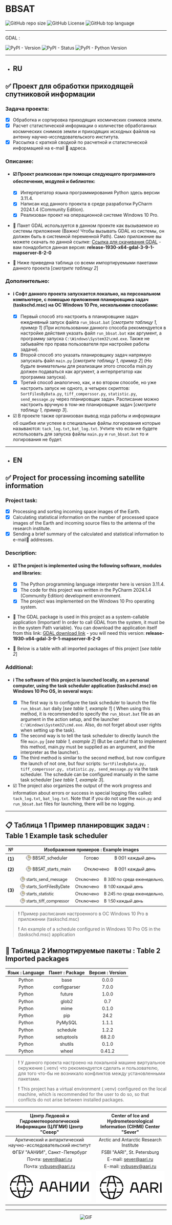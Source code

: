 # **BBSAT**

![GitHub repo size](https://img.shields.io/github/repo-size/VladBus/bbsat) ![GitHub License](https://img.shields.io/github/license/VladBus/bbsat)
![GitHub top language](https://img.shields.io/github/languages/top/VladBus/bbsat)

---

GDAL :

![PyPI - Version](https://img.shields.io/pypi/v/GDAL) ![PyPI - Status](https://img.shields.io/pypi/status/gdal) ![PyPI - Python Version](https://img.shields.io/pypi/pyversions/gdal)

---

+ ## **RU**

## :white_check_mark: Проект для обработки приходящей спутниковой информации

### Задача проекта:

+ [x] Обработка и сортировка приходящих космических снимков земли.
+ [x] Расчет статистической информации о количестве обработанных космических снимков земли и приходящих исходных файлов
  на антенну научно-исследовательского института.
+ [x] Рассылка с краткой сводкой по расчетной и статистической информацией на e-mail :e-mail: адреса.

### Описание:

* #### :ballot_box_with_check: Проект реализован при помощи следующего программного обеспечения, модулей и библиотек:
    * [x] Интерпретатор языка программирования Python здесь версии 3.11.4.
    * [x] Написан код данного проекта в среде разработки PyCharm 2024.1.4 (Community Edition).
    * [x] Реализован проект на операционной системе Windows 10 Pro.

* :large_blue_circle: Пакет GDAL используется в данном проекте как вызываемое из системы приложение (Важно! Чтобы
  вызывать GDAL из системы, он должен быть в системной переменной Path). Само приложение вы можете скачать по данной
  ссылке:
  [Ссылка для скачивания GDAL](https://www.gisinternals.com/release.php) - вам понадобится данная версия:
  **release-1930-x64-gdal-3-9-1-mapserver-8-2-0**

* :red_circle: Ниже приведена таблица со всеми импортируемыми пакетами данного проекта [*смотрите таблицу 2*]

### Дополнительно:

* #### :information_source: Софт данного проекта запускается локально, на персональном компьютере, с помощью приложения планировщика задач (taskschd.msc) на ОС Windows 10 Pro, несколькими способами:
    * [x] Первый способ это настроить в планировщике задач ежедневный запуск файла ```run_bbsat.bat``` [*смотрите
      таблицу 1, пример
      1*] (При использовании данного способа рекомендуется в настройке действия указать файл ```run_bbsat.bat``` как
      аргумент, а
      программу запуска ```С:\Windows\System32\cmd.exe```. Также не забывайте про права пользователя при настройке
      работы задачи).
    * [x] Второй способ это указать планировщику задач напрямую запускать файл ```main.py``` [*смотрите таблицу 1,
      пример
      2*] (Но
      будьте внимательны для реализации этого способа main.py должен подаваться как аргумент, а интерпретатор как
      программа запуска).
    * [x] Третий способ аналогично, как, и во втором способе, но уже настроить запуск не одного, а четырех
      скриптов: ```SortFilesByData.py```, ```tiff_comperssor.py```, ```statistic.py```, ```send_message.py``` через
      планировщик задач.
      Расписание можно настроить вручную в том-же планировщике задач [*смотрите таблицу 1, пример 3*].

* :ballot_box_with_check: В проекте также организован вывод хода работы и информации об ошибке или успехе в специальные
  файлы логирования
  которые называются: ```tack_log.txt```, ```bat_log.txt```. Учтите что если не будете использовать для запуска
  файлы ```main.py``` и ```run_bbsat.bat``` то и логирования не будет.

---

+ ## **EN**

## :white_check_mark: Project for processing incoming satellite information

### Project task:

+ [x] Processing and sorting incoming space images of the Earth.
+ [x] Calculating statistical information on the number of processed space images of the Earth and incoming source files
  to the antenna of the research institute.
+ [x] Sending a brief summary of the calculated and statistical information to e-mail:e-mail: addresses.

### Description:

* #### :ballot_box_with_check: The project is implemented using the following software, modules and libraries:
    * [x] The Python programming language interpreter here is version 3.11.4.
    * [x] The code for this project was written in the PyCharm 2024.1.4 (Community Edition) development environment.
    * [x] The project was implemented on the Windows 10 Pro operating system.

* :large_blue_circle: The GDAL package is used in this project as a system-callable application (Important! In order to
  call GDAL from the system, it must be in the system Path variable). You can download the application itself from this
  link:
  [GDAL download link](https://www.gisinternals.com/release.php) - you will need this version:
  **release-1930-x64-gdal-3-9-1-mapserver-8-2-0**

* :red_circle: Below is a table with all imported packages of this project [*see table 2*]

### Additional:

* #### :information_source: The software of this project is launched locally, on a personal computer, using the task scheduler application (taskschd.msc) on Windows 10 Pro OS, in several ways:
    * [x] The first way is to configure the task scheduler to launch the file ```run_bbsat.bat``` daily [*see table 1,
      example
      1*] (
      When using this method, it is recommended to specify the ```run_bbsat.bat``` file as an argument in the action
      setup, and the
      launcher ```С:\Windows\System32\cmd.exe```. Also, do not forget about user rights when setting up the task).
    * [x] The second way is to tell the task scheduler to directly launch the file ```main.py``` [*see table 1, example
      2*] (But
      be
      careful that to implement this method, main.py must be supplied as an argument, and the interpreter as the
      launcher).
    * [x] The third method is similar to the second method, but now configure the launch of not one, but four
      scripts: ```SortFilesByData.py, tiff_comperssor.py, statistic.py, send_message.py``` via the task scheduler. The
      schedule can be configured manually in the same task scheduler [*see table 1, example 3*].

* :ballot_box_with_check: The project also organizes the output of the work progress and information about errors or
  success in special logging
  files called: ```tack_log.txt```, ```bat_log.txt```. Note that if you do not use the ```main.py```
  and ```run_bbsat.bat``` files for launching, there will be no logging.

---

## :clipboard: Таблица 1 Пример планировщик задач : Table 1 Example task scheduler

|    №    |   Изображения примеров : Example images    |
|:-------:|:------------------------------------------:|
| **(1)** | ![exemple_1.1.jpg](images/exemple_1.1.jpg) |
| **(2)** | ![exemple_2.1.jpg](images/exemple_2.1.jpg) |
| **(3)** | ![exemple_3.1.jpg](images/exemple_3.1.jpg) |

> **!** Пример расписания настроенного в ОС Windows 10 Pro в приложении (taskschd.msс)
>
> **!** An example of a schedule configured in Windows 10 Pro OS in the (taskschd.msc) application

## :scroll: Таблица 2 Импортируемые пакеты : Table 2 Imported packages

| Язык : Language | Пакет : Package | Версия : Version |
|:---------------:|:---------------:|:----------------:|
|     Python      |      base       |      0.0.0       |
|     Python      |  configparser   |      7.0.0       |
|     Python      |     future      |      1.0.0       |
|     Python      |      glob2      |       0.7        |
|     Python      |      mime       |      0.1.0       |
|     Python      |       pip       |       24.2       |
|     Python      |     PyMySQL     |      1.1.1       |
|     Python      |    schedule     |      1.2.2       |
|     Python      |   setuptools    |      68.2.0      |
|     Python      |     shutils     |      0.1.0       |
|     Python      |      wheel      |      0.41.2      |

> **!** У данного проекта настроено на локальной машине виртуальное окружение (.venv) что рекомендуется сделать и
> пользователю, для того что-бы не возникало конфликтов между установленными пакетами.
>
> **!** This project has a virtual environment (.venv) configured on the local machine, which is recommended for the
> user to do so, so that conflicts do not arise between installed packages.

---

| Центр Ледовой и Гидрометеорологической Информации (ЦЛГМИ) Центр "Север" | Center of Ice and Hydrometeorological Information (CIHMI) Center "Sever" |
|:-----------------------------------------------------------------------:|:------------------------------------------------------------------------:|
|     Арктический и антарктический научно-исследовательский институт      |                 Arctic and Antarctic Research Institute                  |
|                      ФГБУ "ААНИИ", Санкт-Петербург                      |                       FSBI "AARI", St. Petersburg                        |
|                          Почта: sever@aari.ru                           |                          E-mail: sever@aari.ru                           |
|                         Почта: vvbusev@aari.ru                          |                         E-mail: vvbusev@aari.ru                          |
|                     ![logo_ru](images/logo_ru.png)                      |                    ![logo_en.png](images/logo_en.png)                    |

---

<p align="center">
  <img src="https://media.tenor.com/7giYfxCxDaMAAAAM/nasa-nasa-gifs.gif" alt="GIF" >
</p>
